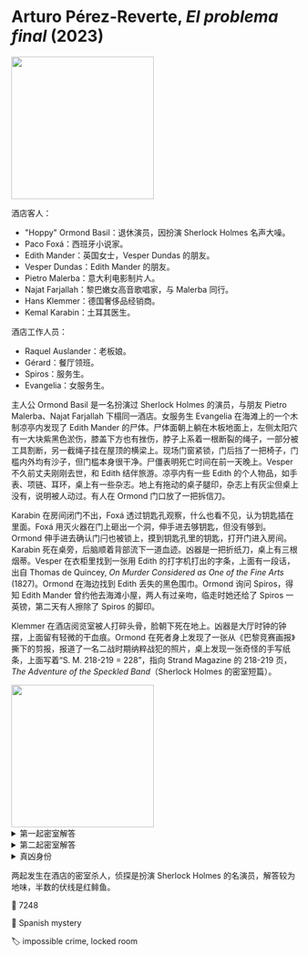 # Arturo Pérez-Reverte, <i>El problema final</i> (2023)

<img src=images/2023_cover.jpg width=250/>

酒店客人：
* "Hoppy" Ormond Basil：退休演员，因扮演 Sherlock Holmes 名声大噪。
* Paco Foxá：西班牙小说家。
* Edith Mander：英国女士，Vesper Dundas 的朋友。
* Vesper Dundas：Edith Mander 的朋友。
* Pietro Malerba：意大利电影制片人。
* Najat Farjallah：黎巴嫩女高音歌唱家，与 Malerba 同行。
* Hans Klemmer：德国奢侈品经销商。
* Kemal Karabin：土耳其医生。

酒店工作人员：
* Raquel Auslander：老板娘。
* Gérard：餐厅领班。
* Spiros：服务生。
* Evangelia：女服务生。

主人公 Ormond Basil 是一名扮演过 Sherlock Holmes 的演员，与朋友 Pietro Malerba、Najat Farjallah 下榻同一酒店。女服务生 Evangelia 在海滩上的一个木制凉亭内发现了 Edith Mander 的尸体。尸体面朝上躺在木板地面上，左侧太阳穴有一大块紫黑色淤伤，膝盖下方也有挫伤，脖子上系着一根断裂的绳子，一部分被工具割断，另一截绳子挂在屋顶的横梁上。现场门窗紧锁，门后挡了一把椅子，门槛内外均有沙子，但门槛本身很干净。尸僵表明死亡时间在前一天晚上。Vesper 不久前丈夫刚刚去世，和 Edith 结伴旅游。凉亭内有一些 Edith 的个人物品，如手表、项链、耳环，桌上有一些杂志。地上有拖动的桌子腿印，杂志上有灰尘但桌上没有，说明被人动过。有人在 Ormond 门口放了一把拆信刀。

Karabin 在房间闭门不出，Foxá 透过钥匙孔观察，什么也看不见，认为钥匙插在里面。Foxá 用灭火器在门上砸出一个洞，伸手进去够钥匙，但没有够到。Ormond 伸手进去确认门闩也被锁上，摸到钥匙孔里的钥匙，打开门进入房间。Karabin 死在桌旁，后脑顺着背部流下一道血迹。凶器是一把折纸刀，桌上有三根烟蒂。Vesper 在衣柜里找到一张用 Edith 的打字机打出的字条，上面有一段话，出自 Thomas de Quincey, <i>On Murder Considered as One of the Fine Arts</i> (1827)。Ormond 在海边找到 Edith 丢失的黑色围巾。Ormond 询问 Spiros，得知 Edith Mander 曾约他去海滩小屋，两人有过亲吻，临走时她还给了 Spiros 一英镑，第二天有人擦除了 Spiros 的脚印。

Klemmer 在酒店阅览室被人打碎头骨，脸朝下死在地上。凶器是大厅时钟的钟摆，上面留有轻微的干血痕。Ormond 在死者身上发现了一张从《巴黎竞赛画报》撕下的剪报，报道了一名二战时期纳粹战犯的照片，桌上发现一张奇怪的手写纸条，上面写着“S. M. 218-219 = 228”，指向 Strand Magazine 的 218-219 页，<i>The Adventure of the Speckled Band</i>（Sherlock Holmes 的密室短篇）。

<img src=images/2023_message.jpg width=250/>

<details><summary>第一起密室解答</summary>
凶手把围巾绕在椅子腿上，从门缝下方拉出，从门外把椅子拉到门背后，所以门槛上没有沙子。
</details>

<details><summary>第二起密室解答</summary>
Foxá 是凶手，假装从钥匙孔看不到屋内情况，打破门后把钥匙放回钥匙孔内侧，并顺手带上门闩。Edith 故意亲吻 Spiros 让 Foxá 看到吃醋，导致被杀。（伏线：Foxá 只听到一首钢琴曲，是因为离开了酒店。）
</details>

<details><summary>真凶身份</summary>
凶手从外面用钥匙锁上了 Karabin 的房门，把钥匙放在 Foxá 的房中。Vesper 是 Edith 冒充，她才是真正的凶手（伏线：死去的“Edith”手指保养得很好，而冒充的“Vesper”手指粗糙）。她杀死 Klemmer 是因为 Klemmer 是党卫军，当年害死了自己的丈夫。
</details>

两起发生在酒店的密室杀人，侦探是扮演 Sherlock Holmes 的名演员，解答较为地味，半数的伏线是红鲱鱼。

:link: 7248

:file_folder: Spanish mystery

:label: impossible crime, locked room
